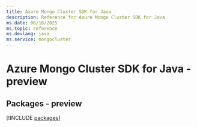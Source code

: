 ```yaml
---
title: Azure Mongo Cluster SDK for Java
description: Reference for Azure Mongo Cluster SDK for Java
ms.date: 06/16/2025
ms.topic: reference
ms.devlang: java
ms.service: mongocluster
---
```

# Azure Mongo Cluster SDK for Java - preview
## Packages - preview
[!INCLUDE [packages](mongo-cluster-index.md)]